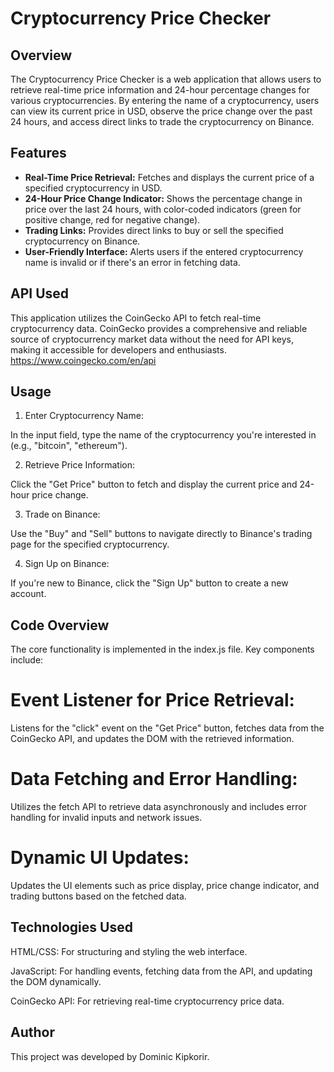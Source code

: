 # Cryptocurrency Price Checker

## Overview

The Cryptocurrency Price Checker is a web application that allows users to retrieve real-time price information and 24-hour percentage changes for various cryptocurrencies. By entering the name of a cryptocurrency, users can view its current price in USD, observe the price change over the past 24 hours, and access direct links to trade the cryptocurrency on Binance.

## Features

- **Real-Time Price Retrieval:** Fetches and displays the current price of a specified cryptocurrency in USD.
- **24-Hour Price Change Indicator:** Shows the percentage change in price over the last 24 hours, with color-coded indicators (green for positive change, red for negative change).
- **Trading Links:** Provides direct links to buy or sell the specified cryptocurrency on Binance.
- **User-Friendly Interface:** Alerts users if the entered cryptocurrency name is invalid or if there's an error in fetching data.

## API Used
This application utilizes the CoinGecko API to fetch real-time cryptocurrency data. CoinGecko provides a comprehensive and reliable source of cryptocurrency market data without the need for API keys, making it accessible for developers and enthusiasts.
https://www.coingecko.com/en/api

## Usage
1. Enter Cryptocurrency Name:

In the input field, type the name of the cryptocurrency you're interested in (e.g., "bitcoin", "ethereum").

2. Retrieve Price Information:

Click the "Get Price" button to fetch and display the current price and 24-hour price change.

3. Trade on Binance:

Use the "Buy" and "Sell" buttons to navigate directly to Binance's trading page for the specified cryptocurrency.

4. Sign Up on Binance:

If you're new to Binance, click the "Sign Up" button to create a new account.

## Code Overview

The core functionality is implemented in the index.js file. Key components include:

# Event Listener for Price Retrieval:

Listens for the "click" event on the "Get Price" button, fetches data from the CoinGecko API, and updates the DOM with the retrieved information.

# Data Fetching and Error Handling:

Utilizes the fetch API to retrieve data asynchronously and includes error handling for invalid inputs and network issues.

# Dynamic UI Updates:

Updates the UI elements such as price display, price change indicator, and trading buttons based on the fetched data.

## Technologies Used
HTML/CSS: For structuring and styling the web interface.

JavaScript: For handling events, fetching data from the API, and updating the DOM dynamically.

CoinGecko API: For retrieving real-time cryptocurrency price data.

## Author
This project was developed by Dominic Kipkorir.
